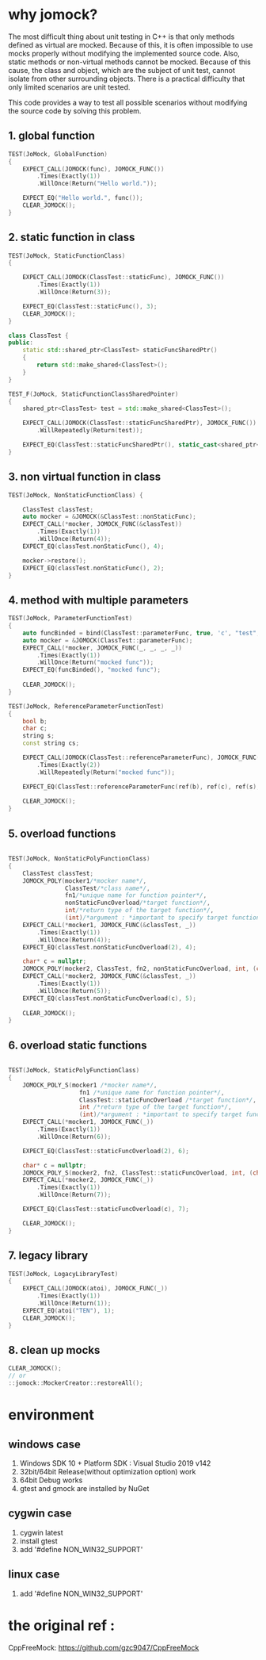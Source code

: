 # why jomock?
The most difficult thing about unit testing in C++ is that only methods defined as virtual are mocked.
Because of this, it is often impossible to use mocks properly without modifying the implemented source code.
Also, static methods or non-virtual methods cannot be mocked.
Because of this cause, the class and object, which are the subject of unit test, cannot isolate from other surrounding objects.
There is a practical difficulty that only limited scenarios are unit tested.

This code provides a way to test all possible scenarios without modifying the source code by solving this problem.

## 1. global function
```c++
TEST(JoMock, GlobalFunction) 
{
    EXPECT_CALL(JOMOCK(func), JOMOCK_FUNC())
        .Times(Exactly(1))
        .WillOnce(Return("Hello world."));

    EXPECT_EQ("Hello world.", func());
    CLEAR_JOMOCK();
}
```

## 2. static function in class
```c++
TEST(JoMock, StaticFunctionClass) 
{

    EXPECT_CALL(JOMOCK(ClassTest::staticFunc), JOMOCK_FUNC())
        .Times(Exactly(1))
        .WillOnce(Return(3));

    EXPECT_EQ(ClassTest::staticFunc(), 3);
    CLEAR_JOMOCK();
}
```

```c++
class ClassTest {
public:
    static std::shared_ptr<ClassTest> staticFuncSharedPtr()
    {
        return std::make_shared<ClassTest>();
    }
}

TEST_F(JoMock, StaticFunctionClassSharedPointer)
{
    shared_ptr<ClassTest> test = std::make_shared<ClassTest>();

    EXPECT_CALL(JOMOCK(ClassTest::staticFuncSharedPtr), JOMOCK_FUNC())
        .WillRepeatedly(Return(test));

    EXPECT_EQ(ClassTest::staticFuncSharedPtr(), static_cast<shared_ptr<ClassTest>>(test));
}
```

## 3. non virtual function in class
```c++
TEST(JoMock, NonStaticFunctionClass) {

    ClassTest classTest;
    auto mocker = &JOMOCK(&ClassTest::nonStaticFunc);
    EXPECT_CALL(*mocker, JOMOCK_FUNC(&classTest))
        .Times(Exactly(1))
        .WillOnce(Return(4));
    EXPECT_EQ(classTest.nonStaticFunc(), 4);

    mocker->restore();
    EXPECT_EQ(classTest.nonStaticFunc(), 2);  
}
```

## 4. method with multiple parameters
```c++
TEST(JoMock, ParameterFunctionTest)
{
    auto funcBinded = bind(ClassTest::parameterFunc, true, 'c', "test", "");
    auto mocker = &JOMOCK(ClassTest::parameterFunc);
    EXPECT_CALL(*mocker, JOMOCK_FUNC(_, _, _, _))
        .Times(Exactly(1))
        .WillOnce(Return("mocked func"));
    EXPECT_EQ(funcBinded(), "mocked func");
    
    CLEAR_JOMOCK();
}

TEST(JoMock, ReferenceParameterFunctionTest)
{
    bool b;
    char c;
    string s;
    const string cs;

    EXPECT_CALL(JOMOCK(ClassTest::referenceParameterFunc), JOMOCK_FUNC(_, _, _, _))
        .Times(Exactly(2))
        .WillRepeatedly(Return("mocked func"));

    EXPECT_EQ(ClassTest::referenceParameterFunc(ref(b), ref(c), ref(s), ref(cs)), "mocked func");
    
    CLEAR_JOMOCK();
}
```

## 5. overload functions 
```c++

TEST(JoMock, NonStaticPolyFunctionClass) 
{
    ClassTest classTest;
    JOMOCK_POLY(mocker1/*mocker name*/, 
				ClassTest/*class name*/, 
				fn1/*unique name for function pointer*/, 
				nonStaticFuncOverload/*target function*/, 
				int/*return type of the target function*/, 
				(int)/*argument : *important to specify target function* */)
    EXPECT_CALL(*mocker1, JOMOCK_FUNC(&classTest, _))
        .Times(Exactly(1))
        .WillOnce(Return(4));
    EXPECT_EQ(classTest.nonStaticFuncOverload(2), 4);

    char* c = nullptr;
    JOMOCK_POLY(mocker2, ClassTest, fn2, nonStaticFuncOverload, int, (char*))
    EXPECT_CALL(*mocker2, JOMOCK_FUNC(&classTest, _))
        .Times(Exactly(1))
        .WillOnce(Return(5));
    EXPECT_EQ(classTest.nonStaticFuncOverload(c), 5);
    
    CLEAR_JOMOCK();
}

```

## 6. overload static functions
```c++

TEST(JoMock, StaticPolyFunctionClass)
{
    JOMOCK_POLY_S(mocker1 /*mocker name*/,
                    fn1 /*unique name for function pointer*/,
                    ClassTest::staticFuncOverload /*target function*/,
                    int /*return type of the target function*/,
                    (int)/*argument : *important to specify target function* */)
    EXPECT_CALL(*mocker1, JOMOCK_FUNC(_))
        .Times(Exactly(1))
        .WillOnce(Return(6));

    EXPECT_EQ(ClassTest::staticFuncOverload(2), 6);

    char* c = nullptr;
    JOMOCK_POLY_S(mocker2, fn2, ClassTest::staticFuncOverload, int, (char*))
    EXPECT_CALL(*mocker2, JOMOCK_FUNC(_))
        .Times(Exactly(1))
        .WillOnce(Return(7));

    EXPECT_EQ(ClassTest::staticFuncOverload(c), 7);

    CLEAR_JOMOCK();
}

```

## 7. legacy library 
```c++
TEST(JoMock, LogacyLibraryTest)
{
    EXPECT_CALL(JOMOCK(atoi), JOMOCK_FUNC(_))
        .Times(Exactly(1))
        .WillOnce(Return(1));
    EXPECT_EQ(atoi("TEN"), 1);
    CLEAR_JOMOCK();
}
```

## 8. clean up mocks
```c++
CLEAR_JOMOCK();
// or 
::jomock::MockerCreator::restoreAll();
```
# environment
## windows case
1. Windows SDK 10 + Platform SDK : Visual Studio 2019 v142
2. 32bit/64bit Release(without optimization option) work
3. 64bit Debug works
4. gtest and gmock are installed by NuGet
## cygwin case 
1. cygwin latest
2. install gtest
3. add '#define NON_WIN32_SUPPORT'
## linux case
1. add '#define NON_WIN32_SUPPORT'
# the original ref : 
CppFreeMock: https://github.com/gzc9047/CppFreeMock
